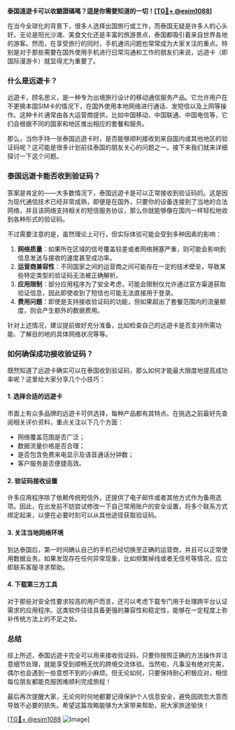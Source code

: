 **泰国遠遊卡可以收驗證碼嗎？這是你需要知道的一切！[[TG💪+ @esim1088](https://t.me/s/esim1088)]**

在当今全球化的背景下，很多人选择出国旅行或工作，而泰国无疑是许多人的心头好。无论是阳光沙滩、美食文化还是丰富的旅游景点，泰国都吸引着来自世界各地的游客。然而，在享受旅行的同时，手机通讯问题也常常成为大家关注的重点。特别是对于那些需要在国外使用手机进行日常沟通和工作的朋友们来说，远遊卡（即国际漫游卡）就显得尤为重要了。

### 什么是远遊卡？

远遊卡，顾名思义，是一种专为出境旅行设计的移动通信服务产品。它允许用户在不更换本国SIM卡的情况下，在国外使用本地网络进行通话、发短信以及上网等操作。这种卡片通常由各大运营商提供，比如中国移动、中国联通、中国电信等，它们会根据不同的国家和地区推出相应的套餐和服务。

那么，当你手持一张泰国远遊卡时，是否能够顺利接收到来自国内或其他地区的验证码呢？这可能是很多计划前往泰国的朋友关心的问题之一。接下来我们就来详细探讨一下这个问题。

### 泰国远遊卡能否收到验证码？

答案是肯定的——大多数情况下，泰国远遊卡是可以正常接收到验证码的。这是因为现代通信技术已经非常成熟，即便是在国外，只要你的设备连接到了当地的合法网络，并且该网络支持相关的短信服务协议，那么你就能够像在国内一样轻松地收到各种形式的验证码。

不过需要注意的是，虽然理论上可行，但实际体验可能会受到多种因素的影响：

1. **网络质量**：如果所在区域的信号覆盖较差或者网络拥塞严重，则可能会影响到信息发送与接收的速度甚至成功率。
2. **运营商兼容性**：不同国家之间的运营商之间可能存在一定的技术壁垒，导致某些特定类型的验证码无法被正确解析。
3. **应用限制**：部分应用程序为了安全考虑，可能会限制仅允许通过官方渠道获取验证信息，因此即使收到了短信也可能无法直接用于登录。
4. **费用问题**：即使是支持接收验证码的功能，但如果超出了套餐范围内的流量额度，则会产生额外的数据费用。

针对上述情况，建议提前做好充分准备，比如检查自己的远遊卡是否支持所需功能、了解目的地的具体网络状况等等。

### 如何确保成功接收验证码？

既然知道了远遊卡确实可以在泰国收到验证码，那么如何才能最大限度地提高成功率呢？这里给大家分享几个小技巧：

#### 1. 选择合适的远遊卡
市面上有众多品牌的远遊卡可供选择，每种产品都有其特点。在挑选之前最好先查阅相关评价资料，重点关注以下几个方面：
- 网络覆盖范围是否广泛；
- 数据流量价格是否合理；
- 是否包含免费来电显示及语音通话分钟数；
- 客户服务是否便捷高效。

#### 2. 验证码接收设置
许多应用程序除了依赖传统短信外，还提供了电子邮件或者其他方式作为备用选项。因此，在出发前不妨尝试修改一下自己常用账户的安全设置，将多个联系方式绑定起来，以便在必要时刻可以从其他途径获取验证码。

#### 3. 关注当地网络环境
到达泰国后，第一时间确认自己的手机已经切换至正确的运营商，并且可以正常使用数据业务。如果发现存在任何异常现象，比如频繁掉线或者无信号等情况，应立即联系客服寻求帮助。

#### 4. 下载第三方工具
对于那些对安全性要求较高的用户而言，还可以考虑下载专门用于处理跨平台认证需求的应用程序。这类软件往往具备更强的兼容性和稳定性，能够在一定程度上弥补传统方法上的不足之处。

### 总结

综上所述，泰国远遊卡完全可以用来接收验证码，只要你按照正确的方法操作并注意细节处理，就能享受到顺畅无忧的跨境交流体验。当然啦，凡事没有绝对完美，偶尔也会遇到一些意想不到的小麻烦。但无论如何，只要保持耐心积极应对，相信每位朋友都能克服困难顺利完成旅程！

最后再次提醒大家，无论何时何地都要记得保护个人信息安全，避免因疏忽大意而导致不必要的损失。希望这篇攻略能够为大家带来帮助，祝大家旅途愉快！

[[TG💪+ @esim1088](https://t.me/s/esim1088) ![Image](https://i.postimg.cc/4NQfJmqS/Snipaste-2025-05-13-00-14-12.png)]
